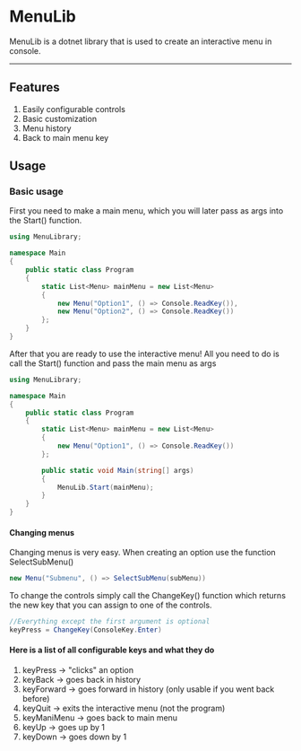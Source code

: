 # MenuLib
MenuLib is a dotnet library that is used to create an interactive menu in console.

---
## Features
1. Easily configurable controls
2. Basic customization
3. Menu history
4. Back to main menu key

## Usage

<h3>Basic usage</h3>

First you need to make a main menu, which you will later pass as args into the Start() function.

```C#
using MenuLibrary;

namespace Main
{
    public static class Program
    {
        static List<Menu> mainMenu = new List<Menu>
        {
            new Menu("Option1", () => Console.ReadKey()),
            new Menu("Option2", () => Console.ReadKey())
        };
    }
}
```

After that you are ready to use the interactive menu!
All you need to do is call the Start() function and pass the main menu as args

```C#
using MenuLibrary;

namespace Main
{
    public static class Program
    {
        static List<Menu> mainMenu = new List<Menu>
        {
            new Menu("Option1", () => Console.ReadKey())
        };

        public static void Main(string[] args)
        {
            MenuLib.Start(mainMenu);
        }
    }
}
```

<h4>Changing menus</h4>

Changing menus is very easy. When creating an option use the function SelectSubMenu()

```C#
new Menu("Submenu", () => SelectSubMenu(subMenu))
```

To change the controls simply call the ChangeKey() function which returns the new key that you can assign to one of the controls.

```C#
//Everything except the first argument is optional
keyPress = ChangeKey(ConsoleKey.Enter)
```

<h4> Here is a list of all configurable keys and what they do </h4>

1. keyPress -> "clicks" an option
2. keyBack -> goes back in history
3. keyForward -> goes forward in history (only usable if you went back before)
4. keyQuit -> exits the interactive menu (not the program)
5. keyManiMenu -> goes back to main menu
6. keyUp -> goes up by 1
7. keyDown -> goes down by 1
